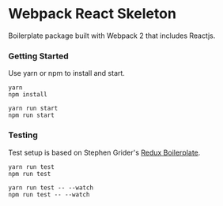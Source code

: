 # Webpack React Skeleton

Boilerplate package built with Webpack 2 that includes Reactjs.

### Getting Started
Use yarn or npm to install and start.

```
yarn
npm install

yarn run start
npm run start
```

### Testing
Test setup is based on Stephen Grider's [Redux Boilerplate](https://github.com/StephenGrider/ReduxSimpleStarter).

```
yarn run test
npm run test

yarn run test -- --watch
npm run test -- --watch
```
